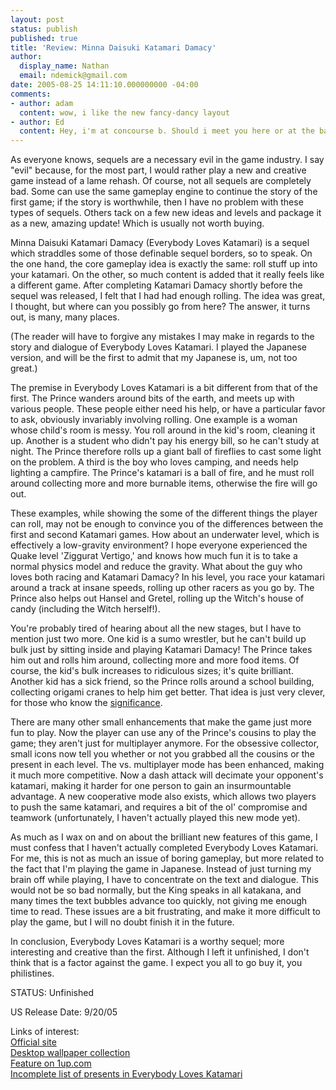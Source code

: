 ```yaml
---
layout: post
status: publish
published: true
title: 'Review: Minna Daisuki Katamari Damacy'
author:
  display_name: Nathan
  email: ndemick@gmail.com
date: 2005-08-25 14:11:10.000000000 -04:00
comments:
- author: adam
  content: wow, i like the new fancy-dancy layout
- author: Ed
  content: Hey, i'm at concourse b. Should i meet you here or at the baggage claim?
---
```

As everyone knows, sequels are a necessary evil in the game industry. I say "evil" because, for the most part, I would rather play a new and creative game instead of a lame rehash. Of course, not all sequels are completely bad. Some can use the same gameplay engine to continue the story of the first game; if the story is worthwhile, then I have no problem with these types of sequels. Others tack on a few new ideas and levels and package it as a new, amazing update! Which is usually not worth buying. 
<p>
Minna Daisuki Katamari Damacy (Everybody Loves Katamari) is a sequel which straddles some of those definable sequel borders, so to speak. On the one hand, the core gameplay idea is exactly the same: roll stuff up into your katamari. On the other, so much content is added that it really feels like a different game. After completing Katamari Damacy shortly before the sequel was released, I felt that I had had enough rolling. The idea was great, I thought, but where can you possibly go from here? The answer, it turns out, is many, many places.
<p>
(The reader will have to forgive any mistakes I may make in regards to the story and dialogue of Everybody Loves Katamari. I played the Japanese version, and will be the first to admit that my Japanese is, um, not too great.)
<p>
The premise in Everybody Loves Katamari is a bit different from that of the first. The Prince wanders around bits of the earth, and meets up with various people. These people either need his help, or have a particular favor to ask, obviously invariably involving rolling. One example is a woman whose child's room is messy. You roll around in the kid's room, cleaning it up. Another is a student who didn't pay his energy bill, so he can't study at night. The Prince therefore rolls up a giant ball of fireflies to cast some light on the problem. A third is the boy who loves camping, and needs help lighting a campfire. The Prince's katamari is a ball of fire, and he must roll around collecting more and more burnable items, otherwise the fire will go out. 
<p>
These examples, while showing the some of the different things the player can roll, may not be enough to convince you of the differences between the first and second Katamari games. How about an underwater level, which is effectively a low-gravity environment? I hope everyone experienced the Quake level 'Ziggurat Vertigo,' and knows how much fun it is to take a normal physics model and reduce the gravity. What about the guy who loves both racing and Katamari Damacy? In his level, you race your katamari around a track at insane speeds, rolling up other racers as you go by. The Prince also helps out Hansel and Gretel, rolling up the Witch's house of candy (including the Witch herself!). 
<p>
You're probably tired of hearing about all the new stages, but I have to mention just two more. One kid is a sumo wrestler, but he can't build up bulk just by sitting inside and playing Katamari Damacy! The Prince takes him out and rolls him around, collecting more and more food items. Of course, the kid's bulk increases to ridiculous sizes; it's quite brilliant. Another kid has a sick friend, so the Prince rolls around a school building, collecting origami cranes to help him get better. That idea is just very clever, for those who know the <a href="http://en.wikipedia.org/wiki/Sadako_Sasaki">significance</a>. 
<p>
There are many other small enhancements that make the game just more fun to play. Now the player can use any of the Prince's cousins to play the game; they aren't just for multiplayer anymore. For the obsessive collector, small icons now tell you whether or not you grabbed all the cousins or the present in each level. The vs. multiplayer mode has been enhanced, making it much more competitive. Now a dash attack will decimate your opponent's katamari, making it harder for one person to gain an insurmountable advantage. A new cooperative mode also exists, which allows two players to push the same katamari, and requires a bit of the ol' compromise and teamwork (unfortunately, I haven't actually played this new mode yet). 
<p>
As much as I wax on and on about the brilliant new features of this game, I must confess that I haven't actually completed Everybody Loves Katamari. For me, this is not as much an issue of boring gameplay, but more related to the fact that I'm playing the game in Japanese. Instead of just turning my brain off while playing, I have to concentrate on the text and dialogue. This would not be so bad normally, but the King speaks in all katakana, and many times the text bubbles advance too quickly, not giving me enough time to read. These issues are a bit frustrating, and make it more difficult to play the game, but I will no doubt finish it in the future. 
<p>
In conclusion, Everybody Loves Katamari is a worthy sequel; more interesting and creative than the first. Although I left it unfinished, I don't think that is a factor against the game. I expect you all to go buy it, you philistines. 
<p>
STATUS: Unfinished
<p>
US Release Date: 9/20/05
<p>
Links of interest:<br>
<a href="http://katamaridamacy.jp/">Official site</a><br>
<a href="http://katamaridamacy.jp/pre.html">Desktop wallpaper collection</a><br>
<a href="http://www.1up.com/do/feature?cId=3140041">Feature on 1up.com</a><br>
<a href="./files/katamari-2-presents.txt">Incomplete list of presents in Everybody Loves Katamari</a>

